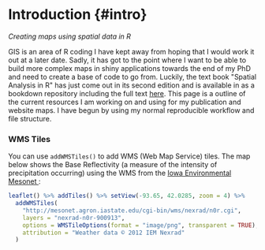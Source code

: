 # Introduction {#intro}



*Creating maps using spatial data in R*

GIS is an area of R coding I have kept away from hoping that I would work it out at a later date. Sadly, it has got to the point where I want to be able to build more complex maps in shiny applications towards the end of my PhD and need to create a base of code to go from. Luckily, the text book "Spatial Analysis in R" has just come out in its second edition and is available in as a bookdown repository including the full text [here](https://bookdown.org/robinlovelace/geocompr/).
This page is a outline of the current resources I am working on and using for my publication and website maps. I have begun by using my normal reproducible workflow and file structure.

### WMS Tiles

You can use `addWMSTiles()` to add WMS (Web Map Service) tiles. The map below shows the Base Reflectivity (a measure of the intensity of precipitation occurring) using the WMS from the [Iowa Environmental Mesonet ](http://mesonet.agron.iastate.edu):


```r
leaflet() %>% addTiles() %>% setView(-93.65, 42.0285, zoom = 4) %>%
  addWMSTiles(
    "http://mesonet.agron.iastate.edu/cgi-bin/wms/nexrad/n0r.cgi",
    layers = "nexrad-n0r-900913",
    options = WMSTileOptions(format = "image/png", transparent = TRUE),
    attribution = "Weather data © 2012 IEM Nexrad"
  )
```

<!--html_preserve--><div id="htmlwidget-b457235b21d3a3118885" style="width:672px;height:240px;" class="leaflet html-widget"></div>
<script type="application/json" data-for="htmlwidget-b457235b21d3a3118885">{"x":{"options":{"crs":{"crsClass":"L.CRS.EPSG3857","code":null,"proj4def":null,"projectedBounds":null,"options":{}}},"calls":[{"method":"addTiles","args":["//{s}.tile.openstreetmap.org/{z}/{x}/{y}.png",null,null,{"minZoom":0,"maxZoom":18,"tileSize":256,"subdomains":"abc","errorTileUrl":"","tms":false,"noWrap":false,"zoomOffset":0,"zoomReverse":false,"opacity":1,"zIndex":1,"detectRetina":false,"attribution":"&copy; <a href=\"http://openstreetmap.org\">OpenStreetMap<\/a> contributors, <a href=\"http://creativecommons.org/licenses/by-sa/2.0/\">CC-BY-SA<\/a>"}]},{"method":"addWMSTiles","args":["http://mesonet.agron.iastate.edu/cgi-bin/wms/nexrad/n0r.cgi",null,null,{"styles":"","format":"image/png","transparent":true,"version":"1.1.1","attribution":"Weather data © 2012 IEM Nexrad","layers":"nexrad-n0r-900913"}]}],"setView":[[42.0285,-93.65],4,[]]},"evals":[],"jsHooks":[]}</script><!--/html_preserve-->
